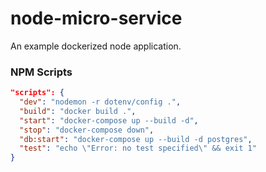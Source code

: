 # node-micro-service

An example dockerized node application.

### NPM Scripts

```json
"scripts": {
  "dev": "nodemon -r dotenv/config .",
  "build": "docker build .",
  "start": "docker-compose up --build -d",
  "stop": "docker-compose down",
  "db:start": "docker-compose up --build -d postgres",
  "test": "echo \"Error: no test specified\" && exit 1"
}
```
